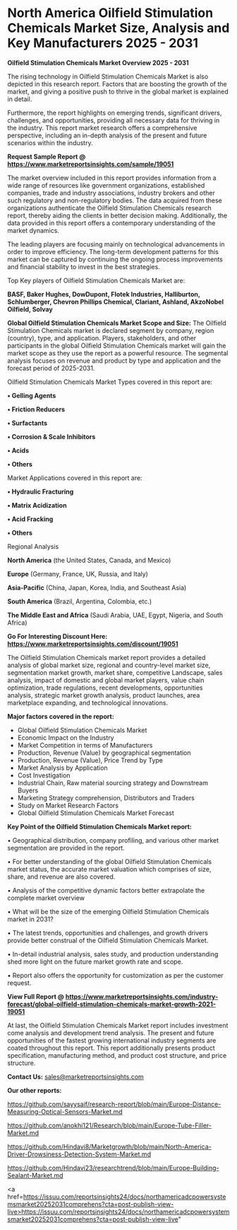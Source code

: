 # North America Oilfield Stimulation Chemicals Market Size, Analysis and Key Manufacturers 2025 - 2031

<Strong> Oilfield Stimulation Chemicals Market Overview 2025 - 2031</strong>

The rising technology in Oilfield Stimulation Chemicals Market is also depicted in this research report. Factors that are boosting the growth of the market, and giving a positive push to thrive in the global market is explained in detail.

Furthermore, the report highlights on emerging trends, significant drivers, challenges, and opportunities, providing all necessary data for thriving in the industry. This report market research offers a comprehensive perspective, including an in-depth analysis of the present and future scenarios within the industry.

<strong>Request Sample Report @ <a href=https://www.marketreportsinsights.com/sample/19051>https://www.marketreportsinsights.com/sample/19051</a></strong>

The market overview included in this report provides information from a wide range of resources like government organizations, established companies, trade and industry associations, industry brokers and other such regulatory and non-regulatory bodies. The data acquired from these organizations authenticate the Oilfield Stimulation Chemicals research report, thereby aiding the clients in better decision making. Additionally, the data provided in this report offers a contemporary understanding of the market dynamics.

The leading players are focusing mainly on technological advancements in order to improve efficiency. The long-term development patterns for this market can be captured by continuing the ongoing process improvements and financial stability to invest in the best strategies.

Top Key players of Oilfield Stimulation Chemicals Market are:

<strong>BASF, Baker Hughes, DowDupont, Flotek Industries, Halliburton, Schlumberger, Chevron Phillips Chemical, Clariant, Ashland, AkzoNobel Oilfield, Solvay</strong>

<strong><b>Global Oilfield Stimulation Chemicals Market Scope and Size:</b></strong>
The Oilfield Stimulation Chemicals market is declared segment by company, region (country), type, and application. Players, stakeholders, and other participants in the global Oilfield Stimulation Chemicals market will gain the market scope as they use the report as a powerful resource. The segmental analysis focuses on revenue and product by type and application and the forecast period of 2025-2031.

Oilfield Stimulation Chemicals Market Types covered in this report are:

<strong>• Gelling Agents

• Friction Reducers

• Surfactants

• Corrosion & Scale Inhibitors

• Acids

• Others</strong>

Market Applications covered in this report are:

<strong>• Hydraulic Fracturing

• Matrix Acidization

• Acid Fracking

• Others</strong> 

Regional Analysis

<strong>North America</strong> (the United States, Canada, and Mexico)

<strong>Europe</strong> (Germany, France, UK, Russia, and Italy)

<strong>Asia-Pacific</strong> (China, Japan, Korea, India, and Southeast Asia)

<strong>South America</strong> (Brazil, Argentina, Colombia, etc.)

<strong>The Middle East and Africa</strong> (Saudi Arabia, UAE, Egypt, Nigeria, and South Africa)

<strong>Go For Interesting Discount Here: <a href=https://www.marketreportsinsights.com/discount/19051>https://www.marketreportsinsights.com/discount/19051</a></strong>

The Oilfield Stimulation Chemicals market report provides a detailed analysis of global market size, regional and country-level market size, segmentation market growth, market share, competitive Landscape, sales analysis, impact of domestic and global market players, value chain optimization, trade regulations, recent developments, opportunities analysis, strategic market growth analysis, product launches, area marketplace expanding, and technological innovations.

<strong><b>Major factors covered in the report:</b></strong>
<ul>
  <li>Global Oilfield Stimulation Chemicals Market </li>
  <li>Economic Impact on the Industry</li>
  <li>Market Competition in terms of Manufacturers</li>
  <li>Production, Revenue (Value) by geographical segmentation</li>
  <li>Production, Revenue (Value), Price Trend by Type</li>
  <li>Market Analysis by Application</li>
  <li>Cost Investigation</li>
  <li>Industrial Chain, Raw material sourcing strategy and Downstream Buyers</li>
  <li>Marketing Strategy comprehension, Distributors and Traders</li>
  <li>Study on Market Research Factors</li>
  <li>Global Oilfield Stimulation Chemicals Market Forecast</li>
</ul>

<strong><b>Key Point of the Oilfield Stimulation Chemicals Market report:</b></strong>

• Geographical distribution, company profiling, and various other market segmentation are provided in the report.

• For better understanding of the global Oilfield Stimulation Chemicals market status, the accurate market valuation which comprises of size, share, and revenue are also covered.

• Analysis of the competitive dynamic factors better extrapolate the complete market overview

• What will be the size of the emerging Oilfield Stimulation Chemicals market in 2031?

• The latest trends, opportunities and challenges, and growth drivers provide better construal of the Oilfield Stimulation Chemicals Market.

• In-detail industrial analysis, sales study, and production understanding shed more light on the future market growth rate and scope.

• Report also offers the opportunity for customization as per the customer request.

<strong><b>View Full Report @ <a href=https://www.marketreportsinsights.com/industry-forecast/global-oilfield-stimulation-chemicals-market-growth-2021-19051>https://www.marketreportsinsights.com/industry-forecast/global-oilfield-stimulation-chemicals-market-growth-2021-19051</a></b></strong>


At last, the Oilfield Stimulation Chemicals Market report includes investment come analysis and development trend analysis. The present and future opportunities of the fastest growing international industry segments are coated throughout this report. This report additionally presents product specification, manufacturing method, and product cost structure, and price structure.

<strong>Contact Us:</strong>
sales@marketreportsinsights.com

<strong>Our other reports:</strong>

<a href=https://github.com/sayysaif/research-report/blob/main/Europe-Distance-Measuring-Optical-Sensors-Market.md>https://github.com/sayysaif/research-report/blob/main/Europe-Distance-Measuring-Optical-Sensors-Market.md</a>

<a href=https://github.com/anokhi121/Research/blob/main/Europe-Tube-Filler-Market.md>https://github.com/anokhi121/Research/blob/main/Europe-Tube-Filler-Market.md</a>

<a href=https://github.com/Hindavi8/Marketgrowth/blob/main/North-America-Driver-Drowsiness-Detection-System-Market.md>https://github.com/Hindavi8/Marketgrowth/blob/main/North-America-Driver-Drowsiness-Detection-System-Market.md</a>

<a href=https://github.com/Hindavi23/researchtrend/blob/main/Europe-Building-Sealant-Market.md>https://github.com/Hindavi23/researchtrend/blob/main/Europe-Building-Sealant-Market.md</a>

<a href=https://issuu.com/reportsinsights24/docs/northamericadcpowersystemsmarket20252031comprehens?cta=post-publish-view-live>https://issuu.com/reportsinsights24/docs/northamericadcpowersystemsmarket20252031comprehens?cta=post-publish-view-live</a>"
